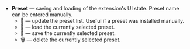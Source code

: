* **Preset** — saving and loading of the extension's UI state. Preset name can be entered manually.
    * 🔄 — update the preset list. Useful if a preset was installed manually.
    * 📂 — load the currently selected preset.
    * 💾 — save the currently selected preset.
    * 🗑️ — delete the currently selected preset.
